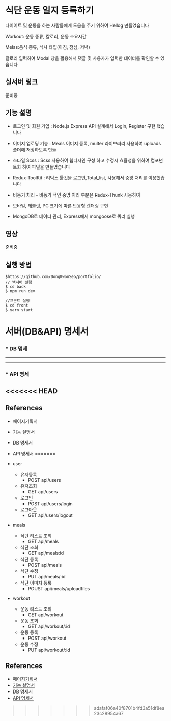 

# 식단 운동 일지 등록하기
다이어트 및 운동을 하는 사람들에게 도움을 주기 위하여
Hellog 만들었습니다

Workout: 운동 종류, 칼로리, 운동 소요시간 

Melas:음식 종류, 식사 타입(아침, 점심, 저녁)

칼로리 입력하여 Modal 창을 활용해서 댓글 및 사용자가 입력한 데이터를 확인할 수 있습니다


## 실서버 링크
준비중

## 기능 설명 

* 로그인 및 회원 가입 : Node.js Express API 설계해서 Login, Register 구현 했습니다  

* 이미지 업로딩 기능 : Meals 이미지 등록, multer 라이브러리 사용하여 uploads 폴더에 저장하도록 만들

* 스타일 Scss : Scss 사용하여 웹디자인 구성 하고 수정시 효율성을 위하여 컴포넌트화 하여 파일을 만들었습니다

* Redux-ToolKit : 리덕스 툴킷을 로그인,Total_list, 사용해서 중앙 처리를 이용했습니다

* 비동기 처리 - 비동기 적인 중앙 처리 부분은 Redux-Thunk 사용하여 

* 모바일, 테블릿, PC 크기에 따른 반응형 렌더링 구현

* MongoDB로 데이터 관리, Express에서 mongoose로 쿼리 실행


## 영상
준비중

## 실행 방법
```
$https://github.com/DongKwonSeo/portfolio/
// 백서버 실행
$ cd back 
$ npm run dev

//프론트 실행
$ cd front
$ yarn start
```
# 서버(DB&API) 명세서
### * DB 명세
------------------
-------
### * API 명세
<<<<<<< HEAD
----
## References
* 페이지기획서 
* 기능 설명서
* DB 명세서
* API 명세서
=======
 * user
    * 유저등록
      * POST api/users
    * 유저조회
       * GET api/users
    * 로그인
      * POST api/users/login
    * 로그아웃
      * GET api/users/logout
    
 * meals
    * 식단 리스트 조회
        * GET api/meals
    * 식단 조회
        * GET api/meals:id
    * 식단 등록
         * POST api/meals
    * 식단 수정
         * PUT api/meals/:id
    * 식단 이미지 등록
         * POUST api/meals/uploadfiles
 * workout
    * 운동 리스트 조회
       * GET api/workout
    * 운동 조회
       * GET api/workout/:id
    * 운동 등록
       * POST api/workout
    * 운동 수정
       * PUT api/workout/:id
    

    

## References
* [페이지기획서](https://xd.adobe.com/view/5ad807c2-7465-4ec9-9257-b4da75e81bc4-0f8b/) 
* [기능 설명서](https://www.notion.so/97a1417317de469da0d3289e54ca17ee)
* DB 명세서
* [API 명세서](https://www.notion.so/API-d8e57069feae44d299991c6c65a71566) 
>>>>>>> adafaf06a40f8701b4fd3a51df8ea23c28954a67

